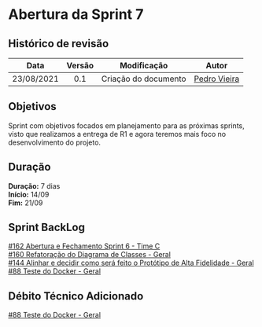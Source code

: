 # Abertura da Sprint 7

## Histórico de revisão

| **Data** |  **Versão** | **Modificação**  |  **Autor** |
|:-:|:-:|:-:|:-:|
|    23/08/2021   |  0.1 | Criação do documento  | [Pedro Vieira](https://github.com/Pedro-V8) |

## Objetivos

Sprint com objetivos focados em planejamento para as próximas sprints, visto que realizamos a entrega de R1 e agora teremos mais foco no desenvolvimento do projeto.

## Duração

**Duração:** 7 dias
<br>
**Início:** 14/09 
<br>
**Fim:** 21/09

## Sprint BackLog

[#162 Abertura e Fechamento Sprint 6 - Time C](https://github.com/fga-eps-mds/2021-1-hospitalar/issues/162)
<br>
[#160 Refatoração do Diagrama de Classes - Geral](https://github.com/fga-eps-mds/2021-1-hospitalar/issues/160)
<br>
[#144 Alinhar e decidir como será feito o Protótipo de Alta Fidelidade - Geral](https://github.com/fga-eps-mds/2021-1-hospitalar/issues/144)
<br>
[#88 Teste do Docker - Geral](https://github.com/fga-eps-mds/2021-1-hospitalar/issues/88)

## Débito Técnico Adicionado

[#88 Teste do Docker - Geral](https://github.com/fga-eps-mds/2021-1-hospitalar/issues/88)
